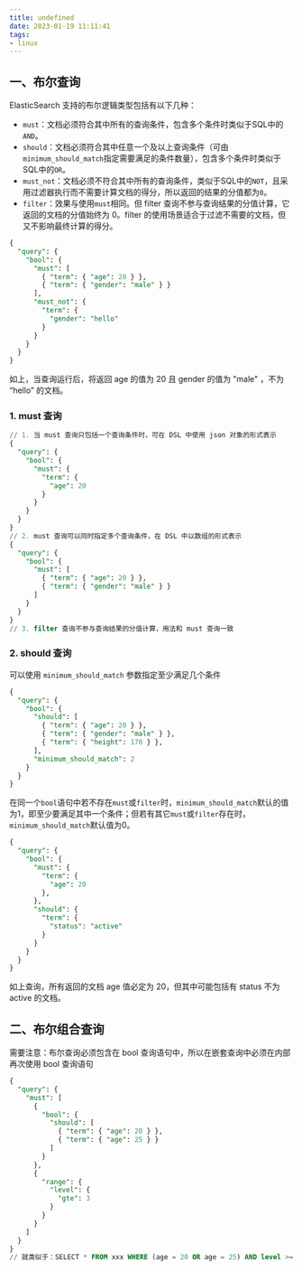 ```yaml
---
title: undefined
date: 2023-01-19 11:11:41
tags:
- linux
---
```


## 一、布尔查询

ElasticSearch 支持的布尔逻辑类型包括有以下几种：

- `must`：文档必须符合其中所有的查询条件，包含多个条件时类似于SQL中的`AND`。
- `should`：文档必须符合其中任意一个及以上查询条件（可由`minimum_should_match`指定需要满足的条件数量），包含多个条件时类似于SQL中的`OR`。
- `must_not`：文档必须不符合其中所有的查询条件，类似于SQL中的`NOT`，且采用过滤器执行而不需要计算文档的得分，所以返回的结果的分值都为`0`。
- `filter`：效果与使用`must`相同。但 filter 查询不参与查询结果的分值计算，它返回的文档的分值始终为 0。filter 的使用场景适合于过滤不需要的文档，但又不影响最终计算的得分。

```sql
{
  "query": {
    "bool": {
      "must": [
        { "term": { "age": 20 } },
        { "term": { "gender": "male" } }
      ],
      "must_not": {
        "term": {
          "gender": "hello"
        }
      }
    }
  }
}
```

如上，当查询运行后，将返回 age 的值为 20  且 gender 的值为 "male" ，不为 “hello” 的文档。

### 1. must 查询

```sql
// 1. 当 must 查询只包括一个查询条件时，可在 DSL 中使用 json 对象的形式表示
{
  "query": {
    "bool": {
      "must": {
        "term": {
          "age": 20
        }
      }
    }
  }
}
// 2. must 查询可以同时指定多个查询条件，在 DSL 中以数组的形式表示
{
  "query": {
    "bool": {
      "must": [
        { "term": { "age": 20 } },
        { "term": { "gender": "male" } }
      ]
    }
  }
}
// 3. filter 查询不参与查询结果的分值计算，用法和 must 查询一致
```

### 2. should 查询

可以使用 `minimum_should_match` 参数指定至少满足几个条件

```sql
{
  "query": {
    "bool": {
      "should": [
        { "term": { "age": 20 } },
        { "term": { "gender": "male" } },
        { "term": { "height": 170 } },
      ],
      "minimum_should_match": 2
    }
  }
}
```

在同一个`bool`语句中若不存在`must`或`filter`时，`minimum_should_match`默认的值为1，即至少要满足其中一个条件；但若有其它`must`或`filter`存在时，`minimum_should_match`默认值为0。

```sql
{
  "query": {
    "bool": {
      "must": {
        "term": {
          "age": 20
        },
      },
      "should": {
        "term": {
          "status": "active"
        }
      }
    }
  }
}
```

如上查询，所有返回的文档 age 值必定为 20，但其中可能包括有 status 不为 active 的文档。

## 二、布尔组合查询

需要注意：布尔查询必须包含在 bool 查询语句中，所以在嵌套查询中必须在内部再次使用 bool 查询语句

```sql
{
  "query": {
    "must": [
      {
        "bool": {
          "should": [
            { "term": { "age": 20 } },
            { "term": { "age": 25 } }
          ]
        }
      },
      {
        "range": {
          "level": {
            "gte": 3
          }
        }
      }
    ]
  }
}
// 就类似于：SELECT * FROM xxx WHERE (age = 20 OR age = 25) AND level >= 3;
```















